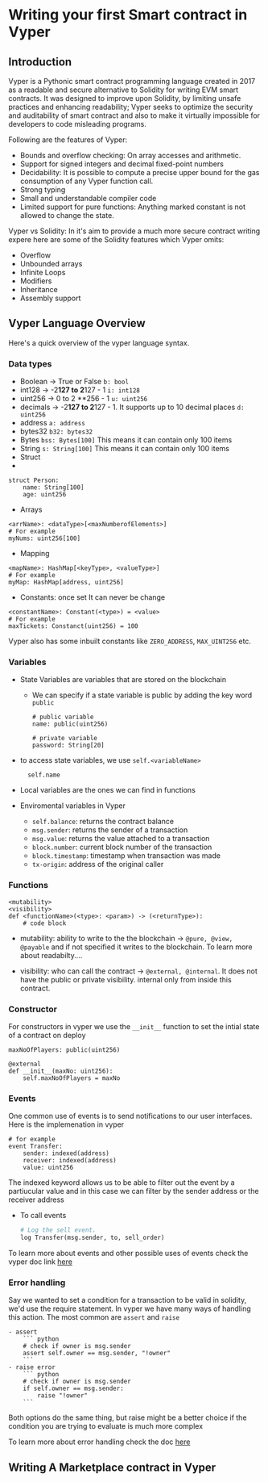 # Writing your first Smart contract in Vyper

## Introduction

Vyper is a Pythonic smart contract programming language created in 2017 as a readable and secure alternative to Solidity for writing EVM smart contracts. It was designed to improve upon Solidity, by limiting unsafe practices and enhancing readability; Vyper seeks to optimize the security and auditability of smart contract and also to make it virtually impossible for developers to code misleading programs.

Following are the features of Vyper:
- Bounds and overflow checking: On array accesses and arithmetic.
- Support for signed integers and decimal fixed-point numbers
- Decidability: It is possible to compute a precise upper bound for the gas consumption of any Vyper function call.
- Strong typing
- Small and understandable compiler code
- Limited support for pure functions: Anything marked constant is not allowed to change the state.

Vyper vs Solidity:
In it's aim to provide a much more secure contract writing expere here are some of the Solidity features which Vyper omits:
- Overflow
- Unbounded arrays
- Infinite Loops
- Modifiers
- Inheritance
- Assembly support

## Vyper Language Overview

Here's a quick overview of the vyper language syntax.

### Data types
- Boolean -> True or False
    `b: bool`
- int128 -> -2**127 to  2**127 - 1
    `i: int128`
- uint256 -> 0 to 2 **256 - 1
    `u: uint256`
- decimals -> -2**127 to  2**127 - 1. It supports up to 10 decimal places
    `d: uint256`
- address
    `a: address`
- bytes32
    `b32: bytes32`
- Bytes
    `bss: Bytes[100]` This means it can contain only 100 items
- String
    `s: String[100]`  This means it can contain only 100 items
- Struct
- 
```
struct Person:
    name: String[100]
    age: uint256
```

 - Arrays

```
<arrName>: <dataType>[<maxNumberofElements>]
# For example
myNums: uint256[100]
```    

- Mapping

```
<mapName>: HashMap[<keyType>, <valueType>]
# For example
myMap: HashMap[address, uint256]
```

- Constants: once set It can never be change

``` 
<constantName>: Constant(<type>) = <value>
# For example
maxTickets: Constanct(uint256) = 100
```

Vyper also has some inbuilt constants like `ZERO_ADDRESS`, `MAX_UINT256` etc.

### Variables

- State Variables are variables that are stored on the blockchain

  - We can specify if a state variable is public by adding the key word `public`
        
        # public variable
        name: public(uint256)

        # private variable
        password: String[20]

- to access state variables, we use `self.<variableName>`

        self.name

- Local variables are the ones we can find in functions

- Enviromental variables in Vyper
    * `self.balance`: returns the contract balance
    * `msg.sender`: returns the sender of a transaction
    * `msg.value`: returns the value attached to a transaction
    * `block.number`: current block number of the transaction
    * `block.timestamp`: timestamp when transaction was made
    * `tx-origin`: address of the original caller

### Functions

    <mutability>
    <visibility>
    def <functionName>(<type>: <param>) -> (<returnType>):
        # code block

- mutability: ability to write to the the blockchain -> `@pure, @view, @payable` and if not specified it writes to the blockchain. To learn more about readabilty....

- visibility: who can call the contract -> `@external, @internal`. It does not have the public or private visibility. internal only from inside this contract.

### Constructor
For constructors in vyper we use the `__init__` function to set the intial state of a contract on deploy

    maxNoOfPlayers: public(uint256)

    @external
    def __init__(maxNo: uint256):
        self.maxNoOfPlayers = maxNo

### Events

One common use of events is to send notifications to our user interfaces. Here is the implemenation in vyper

    # for example
    event Transfer:
        sender: indexed(address)
        receiver: indexed(address)
        value: uint256

The indexed keyword allows us to be able to filter out the event by a partiucular value and in this case we can filter by the sender address or the receiver address

- To call events
    ```python
    # Log the sell event.
    log Transfer(msg.sender, to, sell_order)
    ```

To learn more about events and other possible uses of events check the vyper doc link [here]("")

### Error handling

Say we wanted to set a condition for a transaction to be valid in solidity, we'd use the require statement. In vyper we have many ways of handling this action. The most common are `assert` and `raise`

    - assert
        ``` python
        # check if owner is msg.sender
        assert self.owner == msg.sender, "!owner"
        ```
    - raise error
        ``` python
        # check if owner is msg.sender
        if self.owner == msg.sender:
            raise "!owner"
        ```

Both options do the same thing, but raise might be a better choice if the condition you are trying to evaluate is much more complex

To learn more about error handling check the doc [here]("")

## Writing A Marketplace contract in Vyper
